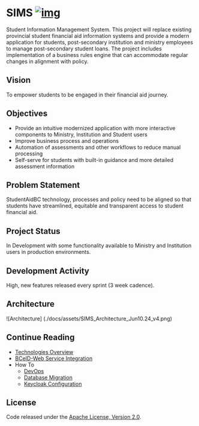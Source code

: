 # SIMS [![img](https://img.shields.io/badge/Lifecycle-Maturing-007EC6)](https://github.com/bcgov/repomountie/blob/master/doc/lifecycle-badges.md)

Student Information Management System. This project will replace existing provincial student financial aid information systems and provide a modern application for students, post-secondary institution and ministry employees to manage post-secondary student loans. The project includes implementation of a business rules engine that can accommodate regular changes in alignment with policy. 

## Vision

To empower students to be engaged in their financial aid journey. 

## Objectives

- Provide an intuitive modernized application with more interactive components to Ministry, Institution and Student users 
- Improve business process and operations
- Automation of assessments and other workflows to reduce manual processing
- Self-serve for students with built-in guidance and more detailed assessment information 

## Problem Statement
StudentAidBC technology, processes and policy need to be aligned so that students have streamlined, equitable and transparent access to student financial aid. 

## Project Status

In Development with some functionality available to Ministry and Institution users in production environments. 

## Development Activity

High, new features released every sprint (3 week cadence). 

## Architecture

![Architecture] (./docs/assets/SIMS_Architecture_Jun10.24_v4.png)

## Continue Reading

- [Technologies Overview](https://github.com/bcgov/SIMS/wiki/Technologies-Overview)
- [BCeID-Web Service Integration](./docs/bceid-webservice-integration.md)
- How To
  - [DevOps](https://github.com/bcgov/SIMS/wiki/DevOps-and-Running-the-Application#devops)
  - [Database Migration](./docs/howto/db-migration.md)
  - [Keycloak Configuration](https://github.com/bcgov/SIMS/wiki/Keycloak-Config)

## License

Code released under the [Apache License, Version 2.0](./LICENSE).
